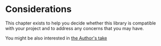 # Considerations

This chapter exists to help you decide whether this library is compatible with your project and to address any concerns that you may have.

You might be also interested in [the Author's take](../01_introduction/index.md#motivation)
